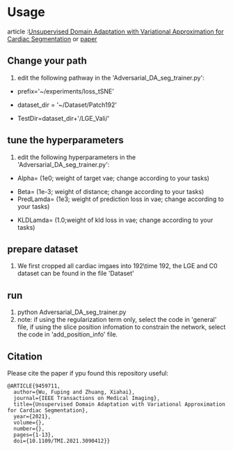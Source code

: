 
# Usage
article :[Unsupervised Domain Adaptation with Variational Approximation for Cardiac Segmentation](https://arxiv.org/abs/2106.08752v1)
or [paper](https://ieeexplore.ieee.org/document/9459711)

## Change your path

1. edit the following pathway in the 'Adversarial_DA_seg_trainer.py':

* prefix='~/experiments/loss_tSNE'
- dataset_dir = '~/Dataset/Patch192'
* TestDir=dataset_dir+'/LGE_Vali/'


## tune the hyperparameters

1. edit the following hyperparameters in the 'Adversarial_DA_seg_trainer.py':

* Alpha=  (1e0; weight of target vae; change according to your tasks)
- Beta=   (1e-3; weight of distance; change according to your tasks)
- PredLamda=    (1e3; weight of prediction loss in vae; change according to your tasks)
* KLDLamda=   (1.0;weight of kld loss in vae; change according to your tasks)


## prepare dataset

1. We first cropped all cardiac imgaes into 192\time 192, the LGE and C0 dataset can be found in the file 'Dataset'


## run
1. python Adversarial_DA_seg_trainer.py
2. note: if using the regularization term only, select the code in 'general' file, if using the slice position infomation to constrain the network, select the code in 'add_position_info' file.


## Citation

Please cite the paper if ypu found this repository useful:

```
@ARTICLE{9459711,
  author={Wu, Fuping and Zhuang, Xiahai},
  journal={IEEE Transactions on Medical Imaging}, 
  title={Unsupervised Domain Adaptation with Variational Approximation for Cardiac Segmentation}, 
  year={2021},
  volume={},
  number={},
  pages={1-13},
  doi={10.1109/TMI.2021.3090412}}
```

